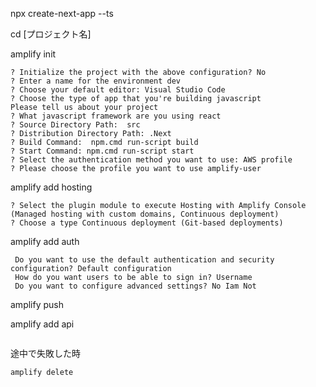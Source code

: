 npx create-next-app --ts

cd [プロジェクト名]

amplify init

```
? Initialize the project with the above configuration? No
? Enter a name for the environment dev
? Choose your default editor: Visual Studio Code
? Choose the type of app that you're building javascript
Please tell us about your project
? What javascript framework are you using react
? Source Directory Path:  src
? Distribution Directory Path: .Next
? Build Command:  npm.cmd run-script build
? Start Command: npm.cmd run-script start
? Select the authentication method you want to use: AWS profile
? Please choose the profile you want to use amplify-user
```

amplify add hosting

```
? Select the plugin module to execute Hosting with Amplify Console (Managed hosting with custom domains, Continuous deployment)
? Choose a type Continuous deployment (Git-based deployments)
```

amplify add auth

```
 Do you want to use the default authentication and security configuration? Default configuration
 How do you want users to be able to sign in? Username
 Do you want to configure advanced settings? No Iam Not
```

amplify push

amplify add api

```

```

途中で失敗した時

```
amplify delete
```
